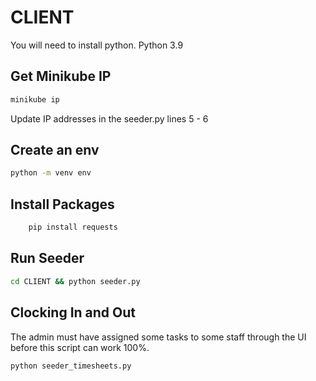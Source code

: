 # CLIENT

You will need to install python. Python 3.9

## Get Minikube IP

```sh
minikube ip
```

Update IP addresses in the seeder.py lines 5 - 6

## Create an env

```sh
python -m venv env
```

## Install Packages

```sh
    pip install requests
```

## Run Seeder

```sh
cd CLIENT && python seeder.py
```


## Clocking In and Out

The admin must have assigned some tasks to some staff through the UI before this script can work 100%.

```sh
python seeder_timesheets.py
```
